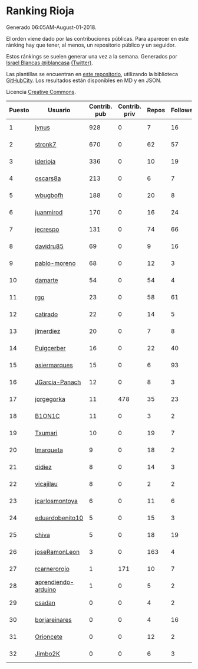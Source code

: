# Ranking Rioja

Generado 06:05AM-August-01-2018.

El orden viene dado por las contribuciones públicas. Para aparecer en este ránking hay que tener, al menos, un repositorio público y un seguidor.

Estos ránkings se suelen generar una vez a la semana. Generados por [Israel Blancas @iblancasa](https://github.com/iblancasa/) [(Twitter)](https://twitter.com/iblancasa).

Las plantillas se encuentran en [este repositorio](https://github.com/iblancasa/GH-Spanish-Ranking), utilizando la biblioteca [GitHubCity](https://github.com/iblancasa/GitHubCity). Los resultados están disponibles en MD y en JSON.

Licencia [Creative Commons](https://creativecommons.org/licenses/by/4.0/).

| Puesto   |  Usuario  | Contrib. pub | Contrib. priv |Repos| Followers | Desde |  Avatar  |
|----------|-----------|--------------|---------------|-----|-----------|-------|----------|
|1|[jynus](https://github.com/jynus)|928|0|7|16|2014-08-28|![jynus]()|
|2|[stronk7](https://github.com/stronk7)|670|0|62|57|2009-12-14|![stronk7]()|
|3|[iderioja](https://github.com/iderioja)|336|0|10|19|2013-07-25|![iderioja]()|
|4|[oscars8a](https://github.com/oscars8a)|213|0|6|7|2017-11-13|![oscars8a]()|
|5|[wbugbofh](https://github.com/wbugbofh)|188|0|20|8|2013-04-24|![wbugbofh]()|
|6|[juanmirod](https://github.com/juanmirod)|170|0|16|24|2013-02-27|![juanmirod]()|
|7|[jecrespo](https://github.com/jecrespo)|131|0|74|66|2012-03-15|![jecrespo]()|
|8|[davidru85](https://github.com/davidru85)|69|0|9|16|2010-11-08|![davidru85]()|
|9|[pablo-moreno](https://github.com/pablo-moreno)|68|0|12|3|2014-07-18|![pablo-moreno]()|
|10|[damarte](https://github.com/damarte)|54|0|54|4|2013-04-30|![damarte]()|
|11|[rgo](https://github.com/rgo)|23|0|58|61|2009-01-16|![rgo]()|
|12|[catirado](https://github.com/catirado)|22|0|14|5|2010-08-04|![catirado]()|
|13|[jlmerdiez](https://github.com/jlmerdiez)|20|0|7|8|2014-01-24|![jlmerdiez]()|
|14|[Puigcerber](https://github.com/Puigcerber)|16|0|22|40|2011-06-22|![Puigcerber]()|
|15|[asiermarques](https://github.com/asiermarques)|15|0|6|93|2009-11-05|![asiermarques]()|
|16|[JGarcia-Panach](https://github.com/JGarcia-Panach)|12|0|8|3|2015-07-08|![JGarcia-Panach]()|
|17|[jorgegorka](https://github.com/jorgegorka)|11|478|35|23|2008-05-07|![jorgegorka]()|
|18|[B1ON1C](https://github.com/B1ON1C)|11|0|3|2|2017-05-23|![B1ON1C]()|
|19|[Txumari](https://github.com/Txumari)|10|0|19|7|2010-09-16|![Txumari]()|
|20|[lmarqueta](https://github.com/lmarqueta)|9|0|18|2|2015-09-17|![lmarqueta]()|
|21|[didiez](https://github.com/didiez)|8|0|14|3|2011-02-22|![didiez]()|
|22|[vicajilau](https://github.com/vicajilau)|8|0|2|2|2017-12-01|![vicajilau]()|
|23|[jcarlosmontoya](https://github.com/jcarlosmontoya)|6|0|11|6|2014-05-23|![jcarlosmontoya]()|
|24|[eduardobenito10](https://github.com/eduardobenito10)|5|0|15|3|2011-09-06|![eduardobenito10]()|
|25|[chiva](https://github.com/chiva)|5|0|18|19|2010-06-15|![chiva]()|
|26|[joseRamonLeon](https://github.com/joseRamonLeon)|3|0|163|4|2012-04-26|![joseRamonLeon]()|
|27|[rcarnerorojo](https://github.com/rcarnerorojo)|1|171|10|7|2014-04-17|![rcarnerorojo]()|
|28|[aprendiendo-arduino](https://github.com/aprendiendo-arduino)|1|0|5|2|2016-09-02|![aprendiendo-arduino]()|
|29|[csadan](https://github.com/csadan)|0|0|4|2|2014-01-21|![csadan]()|
|30|[borjareinares](https://github.com/borjareinares)|0|0|4|16|2011-01-26|![borjareinares]()|
|31|[Orioncete](https://github.com/Orioncete)|0|0|12|2|2016-03-12|![Orioncete]()|
|32|[Jimbo2K](https://github.com/Jimbo2K)|0|0|6|3|2016-03-15|![Jimbo2K]()|
